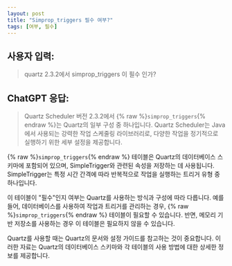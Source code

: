 ```yaml
---
layout: post
title: "Simprop_triggers 필수 여부?"
tags: [여부, 필수]
---
```


## 사용자 입력:
> quartz 2.3.2에서 simprop_triggers  이 필수 인가?

## ChatGPT 응답:
> Quartz Scheduler 버전 2.3.2에서 {% raw %}`simprop_triggers`{% endraw %}는 Quartz의 일부 구성 중 하나입니다. Quartz Scheduler는 Java에서 사용되는 강력한 작업 스케줄링 라이브러리로, 다양한 작업을 정기적으로 실행하기 위한 세부 설정을 제공합니다.

{% raw %}`simprop_triggers`{% endraw %} 테이블은 Quartz의 데이터베이스 스키마에 포함되어 있으며, SimpleTrigger와 관련된 속성을 저장하는 데 사용됩니다. SimpleTrigger는 특정 시간 간격에 따라 반복적으로 작업을 실행하는 트리거 유형 중 하나입니다.

이 테이블이 "필수"인지 여부는 Quartz를 사용하는 방식과 구성에 따라 다릅니다. 예를 들어, 데이터베이스를 사용하여 작업과 트리거를 관리하는 경우, {% raw %}`simprop_triggers`{% endraw %} 테이블이 필요할 수 있습니다. 반면, 메모리 기반 저장소를 사용하는 경우 이 테이블은 필요하지 않을 수 있습니다.

Quartz를 사용할 때는 Quartz의 문서와 설정 가이드를 참고하는 것이 중요합니다. 이러한 자료는 Quartz의 데이터베이스 스키마와 각 테이블의 사용 방법에 대한 상세한 정보를 제공합니다.

